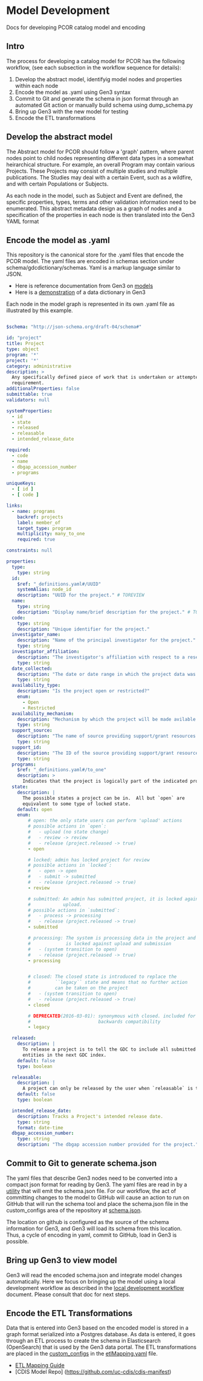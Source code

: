 # Model Development 

Docs for developing PCOR catalog model and encoding

## Intro    

The process for developing a catalog model for PCOR has the following workflow, (see each subsection in the workflow sequence for details):

1. Develop the abstract model, identifyig model nodes and properties within each node
2. Encode the model as .yaml using Gen3 syntax
3. Commit to Git and generate the schema in json format through an automated Git action or manually build schema using dump_schema.py
4. Bring up Gen3 with the new model for testing 
5. Encode the ETL transformations


## Develop the abstract model

The Abstract model for PCOR should follow a 'graph' pattern, where parent nodes point to child nodes representing different data types in a somewhat 
heirarchical structure. For example, an overall Program may contain various Projects. These Projects may consist of multiple studies and multiple publications.
The Studies may deal with a certain Event, such as a wildfire, and with certain Populations or Subjects.

As each node in the model, such as Subject and Event are defined, the specific properties, types, terms and other validation information need to be enumerated. 
This abstract metadata design as a graph of nodes and a specification of the properties in each node is then translated into the Gen3 YAML format

## Encode the model as .yaml

This repository is the canonical store for the .yaml files that encode the PCOR model. The yaml files are encoded in schemas section under schema/gdcdictionary/schemas.
Yaml is a markup language similar to JSON. 

* Here is reference documentation from Gen3 on [models](https://gen3.org/resources/user/dictionary/)
* Here is a [demonstration](https://gen3.datacommons.io/dd) of a data dictionary in Gen3


Each node in the model graph is represented in its own .yaml file as illustrated by this example. 

```yaml

$schema: "http://json-schema.org/draft-04/schema#"

id: "project"
title: Project
type: object
program: '*'
project: '*'
category: administrative
description: >
  Any specifically defined piece of work that is undertaken or attempted to meet a single
  requirement.
additionalProperties: false
submittable: true
validators: null

systemProperties:
  - id
  - state
  - released
  - releasable
  - intended_release_date

required:
  - code
  - name
  - dbgap_accession_number
  - programs

uniqueKeys:
  - [ id ]
  - [ code ]

links:
  - name: programs
    backref: projects
    label: member_of
    target_type: program
    multiplicity: many_to_one
    required: true

constraints: null

properties:
  type:
    type: string
  id:
    $ref: "_definitions.yaml#/UUID"
    systemAlias: node_id
    description: "UUID for the project." # TOREVIEW
  name:
    type: string
    description: "Display name/brief description for the project." # TOREVIEW
  code:
    type: string
    description: "Unique identifier for the project."
  investigator_name:
    description: "Name of the principal investigator for the project."
    type: string
  investigator_affiliation:
    description: "The investigator's affiliation with respect to a research institution."
    type: string
  date_collected:
    description: "The date or date range in which the project data was collected."
    type: string
  availability_type:
    description: "Is the project open or restricted?"
    enum:
      - Open
      - Restricted
  availability_mechanism:
    description: "Mechanism by which the project will be made avilable."
    type: string
  support_source:
    description: "The name of source providing support/grant resources."
    type: string
  support_id:
    description: "The ID of the source providing support/grant resources."
    type: string
  programs:
    $ref: "_definitions.yaml#/to_one"
    description: >
      Indicates that the project is logically part of the indicated project.
  state:
    description: |
      The possible states a project can be in.  All but `open` are
      equivalent to some type of locked state.
    default: open
    enum:
        # open: the only state users can perform 'upload' actions
        # possible actions in `open`:
        #   - upload (no state change)
        #   - review -> review
        #   - release (project.released -> true)
        - open

        # locked: admin has locked project for review
        # possible actions in `locked`:
        #   - open -> open
        #   - submit -> submitted
        #   - release (project.released -> true)
        - review

        # submitted: An admin has submitted project, it is locked against
        #            upload.
        # possible actions in `submitted`:
        #   - process -> processing
        #   - release (project.released -> true)
        - submitted

        # processing: The system is processing data in the project and
        #             is locked against upload and submission
        #   - (system transition to open)
        #   - release (project.released -> true)
        - processing


        # closed: The closed state is introduced to replace the
        #         ``legacy`` state and means that no further action
        #         can be taken on the project
        #   - (system transition to open)
        #   - release (project.released -> true)
        - closed

        # DEPRECATED(2016-03-01): synonymous with closed. included for
        #                         backwards compatibility
        - legacy

  released:
    description: |
      To release a project is to tell the GDC to include all submitted
      entities in the next GDC index.
    default: false
    type: boolean

  releasable:
    description: |
      A project can only be released by the user when `releasable` is true.
    default: false
    type: boolean

  intended_release_date:
    description: Tracks a Project's intended release date.
    type: string
    format: date-time
  dbgap_accession_number:
    type: string
    description: "The dbgap accession number provided for the project."

```

## Commit to Git to generate schema.json

The yaml files that describe Gen3 nodes need to be converted into a compact json format for reading by Gen3. The yaml files are read in by 
a [utility](../schema/dump_schema.py) that will emit the schema.json file. For our workflow, the act of committing changes to the model to 
GitHub will cause an action to run on GitHub that will run the schema tool and place the schema.json file in the custom_configs area of the repository at [schema.json](../custom_configs/schema.json).

The location on github is configured as the source of the schema information for Gen3, and Gen3 will load its schema from this location. Thus, a cycle of 
encoding in yaml, commit to GitHub, load in Gen3 is possible.

## Bring up Gen3 to view model

Gen3 will read the encoded schema.json and integrate model changes automatically. Here we focus on bringing up the model using a local
development workflow as described in the [local development workflow](./local-development-workflow.md) document. Please consult that doc for 
next steps.


## Encode the ETL Transformations

Data that is entered into Gen3 based on the encoded model is stored in a graph format serialized into a Postgres database. As data is entered, it goes through an ETL process 
to create the schema in Elasticsearch (OpenSearch) that is used by the Gen3 data portal. The ETL transformations are placed in the [custom_configs](../custom_configs/) in the [etlMapping.yaml](../custom_configs/etlMapping.yaml) file.

* [ETL Mapping Guide](https://github.com/uc-cdis/tube/blob/master/docs/configuration_file.md)
* [CDIS Model Repo] (https://github.com/uc-cdis/cdis-manifest)
